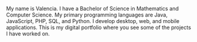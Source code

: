 My name is Valencia.  I have a Bachelor of Science in Mathematics and Computer Science. My primary programming languages are Java, JavaScript, PHP, SQL, and Python.  I develop desktop, web, and mobile applications.  This is my digital portfolio where you see some of the projects I have worked on.

